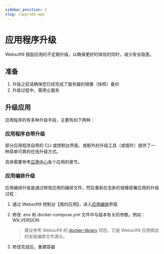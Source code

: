 ```yaml
---
sidebar_position: 2
slug: /upgrade-app
---
```


# 应用程序升级

Websoft9 鼓励应用的不定期升级，以确保更好的体验的同时，减少安全隐患。

## 准备

1. 升级之前请确保您已经完成了服务器的镜像（快照）备份
2. 升级过程中，需停止服务

## 升级应用

应用程序的有多种升级手段，主要有如下两种：  

### 应用程序自带升级

部分应用程序自带的 CLI 或控制台界面、或额外的升级工具（或插件）提供了一种简单可靠的在线升级方式。  

具体需要参考[应用中心](../apps)各个应用的章节。  

### 应用编排升级

应用编排升级是通过修改应用的编排文件，然后重新拉去新的镜像部署应用的升级过程：

1. 通过 Websoft9 控制台【我的应用】，进入[应用编排](../quick/manageapp#howto-reup)界面

2. 修改 .env 和 docker-compose.yml 文件中与版本有关的参数。例如：W9_VERSION 

   > 建议参考 Websoft9 的 [docker-library](https://github.com/Websoft9/docker-library/tree/main/apps) 项目，它是 Websoft9 应用商店的安装编排文件源头。

3. 修改完成后，重建容器